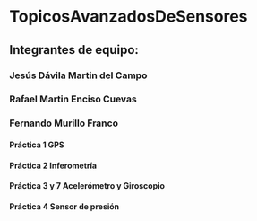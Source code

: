 # TopicosAvanzadosDeSensores
## Integrantes de equipo:
### Jesús Dávila Martin del Campo
### Rafael Martin Enciso Cuevas
### Fernando Murillo Franco
#### Práctica 1 GPS
#### Práctica 2 Inferometría
#### Práctica 3 y 7 Acelerómetro y Giroscopio
#### Práctica 4 Sensor de presión
